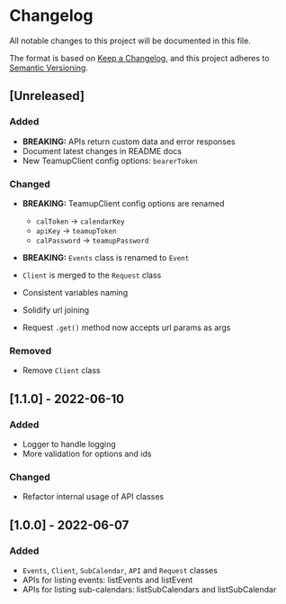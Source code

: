 # Changelog

All notable changes to this project will be documented in this file.

The format is based on [Keep a Changelog](https://keepachangelog.com/en/1.1.0/),
and this project adheres to [Semantic Versioning](https://semver.org/spec/v2.0.0.html).

## [Unreleased]

### Added

- **BREAKING:** APIs return custom data and error responses
- Document latest changes in README docs
- New TeamupClient config options: `bearerToken`

### Changed

- **BREAKING:** TeamupClient config options are renamed

  - `calToken` -> `calendarKey`
  - `apiKey` -> `teamupToken`
  - `calPassword` -> `teamupPassword`

- **BREAKING:** `Events` class is renamed to `Event`
- `Client` is merged to the `Request` class
- Consistent variables naming
- Solidify url joining
- Request `.get()` method now accepts url params as args

### Removed

- Remove `Client` class

## [1.1.0] - 2022-06-10

### Added

- Logger to handle logging
- More validation for options and ids

### Changed

- Refactor internal usage of API classes

## [1.0.0] - 2022-06-07

### Added

- `Events`, `Client`, `SubCalendar`, `API` and `Request` classes
- APIs for listing events: listEvents and listEvent
- APIs for listing sub-calendars: listSubCalendars and listSubCalendar
